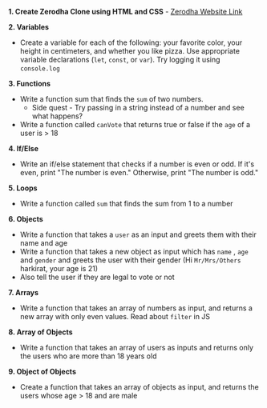 **1. Create Zerodha Clone using HTML and CSS** - [Zerodha Website Link](https://zerodha.com/)

**2. Variables**

- Create a variable for each of the following: your favorite color, your height in centimeters, and whether you like pizza. Use appropriate variable declarations (`let`, `const`, or `var`). Try logging it using `console.log`

**3. Functions**

- Write a function sum that finds the `sum` of two numbers.
  - Side quest - Try passing in a string instead of a number and see what happens?
- Write a function called `canVote` that returns true or false if the `age` of a user is > 18

**4. If/Else**

- Write an if/else statement that checks if a number is even or odd. If it's even, print "The number is even." Otherwise, print "The number is odd."

**5. Loops**

- Write a function called `sum` that finds the sum from 1 to a number

**6. Objects**

- Write a function that takes a `user` as an input and greets them with their name and age
- Write a function that takes a new object as input which has `name` , `age` and `gender` and greets the user with their gender (Hi `Mr/Mrs/Others` harkirat, your age is 21)
- Also tell the user if they are legal to vote or not

**7. Arrays**

- Write a function that takes an array of numbers as input, and returns a new array with only even values. Read about `filter` in JS

**8. Array of Objects**

- Write a function that takes an array of users as inputs and returns only the users who are more than 18 years old

**9. Object of Objects**

- Create a function that takes an array of objects as input, and returns the users whose age > 18 and are male

